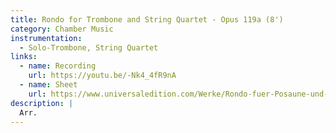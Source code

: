 ```yaml
---
title: Rondo for Trombone and String Quartet - Opus 119a (8')
category: Chamber Music
instrumentation:
  - Solo-Trombone, String Quartet
links:
  - name: Recording
    url: https://youtu.be/-Nk4_4fR9nA
  - name: Sheet
    url: https://www.universaledition.com/Werke/Rondo-fuer-Posaune-und-Streichquartett/P0315868
description: |
  Arr.
---
```

